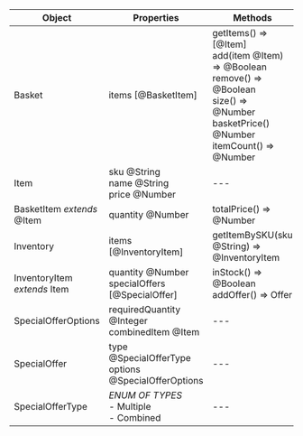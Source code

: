 Object | Properties | Methods
--- | --- | ---
Basket | items [@BasketItem] | getItems() => [@Item] <br> add(item @Item) => @Boolean <br> remove() => @Boolean <br> size() => @Number <br> basketPrice() @Number<br> itemCount() => @Number 
Item | sku @String <br> name @String <br> price @Number | ---
BasketItem *extends* @Item | quantity @Number | totalPrice() => @Number
Inventory | items [@InventoryItem] | getItemBySKU(sku @String) => @InventoryItem
InventoryItem *extends* Item | quantity @Number <br> specialOffers [@SpecialOffer] | inStock() => @Boolean <br> addOffer() => Offer
SpecialOfferOptions | requiredQuantity @Integer <br> combinedItem @Item | ---
SpecialOffer | type @SpecialOfferType <br> options @SpecialOfferOptions | ---
SpecialOfferType | *ENUM OF TYPES* <br> - Multiple <br> - Combined | ---